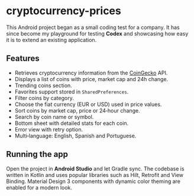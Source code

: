 # cryptocurrency-prices

This Android project began as a small coding test for a company. It has since become my playground for testing **Codex** and showcasing how easy it is to extend an existing application.

## Features

- Retrieves cryptocurrency information from the [CoinGecko](https://www.coingecko.com/) API.
- Displays a list of coins with price, market cap and 24h change.
- Trending coins section.
- Favorites support stored in `SharedPreferences`.
- Filter coins by category.
- Choose the fiat currency (EUR or USD) used in price values.
- Sort coins by market cap, price or 24‑hour change.
- Search by coin name or symbol.
- Bottom sheet with detailed stats for each coin.
- Error view with retry option.
- Multi‑language: English, Spanish and Portuguese.

## Running the app

Open the project in **Android Studio** and let Gradle sync. The codebase is written in Kotlin and uses popular libraries such as Hilt, Retrofit and View Binding. Material Design 3 components with dynamic color theming are enabled for a modern look.

